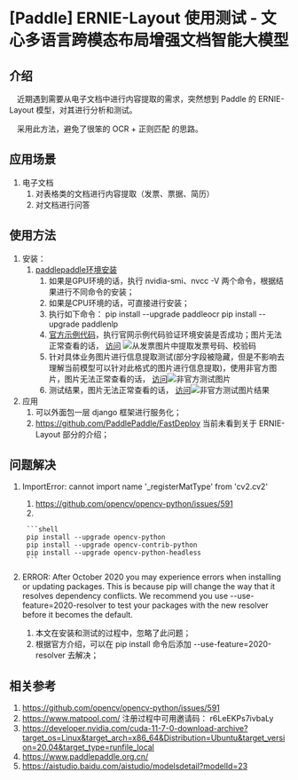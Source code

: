 # [Paddle] ERNIE-Layout 使用测试 - 文心多语言跨模态布局增强文档智能大模型

## 介绍

&ensp;&ensp;近期遇到需要从电子文档中进行内容提取的需求，突然想到 Paddle 的 ERNIE-Layout 模型，对其进行分析和测试。

&ensp;&ensp;采用此方法，避免了很笨的 OCR + 正则匹配 的思路。

## 应用场景

1. 电子文档
    1. 对表格类的文档进行内容提取（发票、票据、简历）
    2. 对文档进行问答

## 使用方法

1. 安装：
   1. [paddlepaddle环境安装](https://www.paddlepaddle.org.cn/install/quick)
      1. 如果是GPU环境的话，执行 nvidia-smi、nvcc -V 两个命令，根据结果进行不同命令的安装；
      2. 如果是CPU环境的话，可直接进行安装；
      3. 执行如下命令： pip install --upgrade paddleocr  pip install --upgrade paddlenlp
      4. [官方示例代码](https://aistudio.baidu.com/aistudio/modelsdetail?modelId=23)，执行官网示例代码验证环境安装是否成功；图片无法正常查看的话， [访问](https://gitee.com/alexgaoyh/pap-docs/blob/master/md/other/img/ERNIE-Layout-offical-example.png)
         ![从发票图片中提取发票号码、校验码](https://s2.loli.net/2023/06/26/i5KLv4TzHsWwc7Z.png)
      5. 针对具体业务图片进行信息提取测试(部分字段被隐藏，但是不影响去理解当前模型可以针对此格式的图片进行信息提取)，使用非官方图片，图片无法正常查看的话， [访问](https://gitee.com/alexgaoyh/pap-docs/blob/master/md/other/img/ERNIE-Layout-customer-example-question.png)![非官方测试图片](https://s2.loli.net/2023/06/26/3a1D5UJPmQXwOI4.png)
      6. 测试结果，图片无法正常查看的话， [访问](https://gitee.com/alexgaoyh/pap-docs/blob/master/md/other/img/ERNIE-Layout-customer-example-answer.png)![非官方测试图片结果](https://s2.loli.net/2023/06/26/Kqcm2Xg5okxQeEJ.png)
2. 应用
   1. 可以外面包一层 django 框架进行服务化；
   2. https://github.com/PaddlePaddle/FastDeploy 当前未看到关于 ERNIE-Layout 部分的介绍；

## 问题解决

1. ImportError: cannot import name '_registerMatType' from 'cv2.cv2'
   1. https://github.com/opencv/opencv-python/issues/591
   2. 

        ```shell
        pip install --upgrade opencv-python
        pip install --upgrade opencv-contrib-python
        pip install --upgrade opencv-python-headless
        ```

2. ERROR: After October 2020 you may experience errors when installing or updating packages. This is because pip will change the way that it resolves dependency conflicts.
We recommend you use --use-feature=2020-resolver to test your packages with the new resolver before it becomes the default.
   1. 本文在安装和测试的过程中，忽略了此问题；
   2. 根据官方介绍，可以在 pip install 命令后添加 --use-feature=2020-resolver 去解决；

## 相关参考

1. https://github.com/opencv/opencv-python/issues/591
2. https://www.matpool.com/  注册过程中可用邀请码： r6LeEKPs7ivbaLy
3. https://developer.nvidia.com/cuda-11-7-0-download-archive?target_os=Linux&target_arch=x86_64&Distribution=Ubuntu&target_version=20.04&target_type=runfile_local
4. https://www.paddlepaddle.org.cn/
5. https://aistudio.baidu.com/aistudio/modelsdetail?modelId=23
